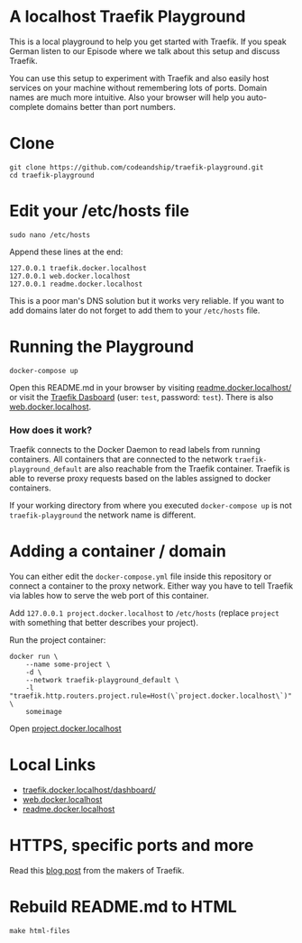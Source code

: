 A localhost Traefik Playground
===

This is a local playground to help you get started with Traefik. If you speak German listen to our Episode where we talk about this setup and discuss Traefik.

You can use this setup to experiment with Traefik and also easily host services on your machine without remembering lots of ports. Domain names are much more intuitive. Also your browser will help you auto-complete domains better than port numbers. 

# Clone

```
git clone https://github.com/codeandship/traefik-playground.git
cd traefik-playground
```

# Edit your /etc/hosts file

`sudo nano /etc/hosts`

Append these lines at the end:

```
127.0.0.1 traefik.docker.localhost
127.0.0.1 web.docker.localhost
127.0.0.1 readme.docker.localhost
```

This is a poor man's DNS solution but it works very reliable. If you want to add domains later do not forget to add them to your `/etc/hosts` file.

# Running the Playground

```
docker-compose up
```

Open this README.md in your browser by visiting [readme.docker.localhost/](http://readme.docker.localhost/) or visit the [Traefik Dasboard](http://traefik.docker.localhost/dashboard/) (user: `test`, password: `test`). There is also [web.docker.localhost](http://web.docker.localhost/).

### How does it work?

Traefik connects to the Docker Daemon to read labels from running containers. All containers that are connected to the network `traefik-playground_default` are also reachable from the Traefik container. Traefik is able to reverse proxy requests based on the lables assigned to docker containers. 

If your working directory from where you executed `docker-compose up` is not `traefik-playground` the network name is different. 

# Adding a container / domain

You can either edit the `docker-compose.yml` file inside this repository or connect a container to the proxy network. Either way you have to tell Traefik via lables how to serve the web port of this container.

Add `127.0.0.1 project.docker.localhost` to `/etc/hosts` (replace `project` with something that better describes your project).

Run the project container:

```
docker run \
    --name some-project \
    -d \
    --network traefik-playground_default \
    -l "traefik.http.routers.project.rule=Host(\`project.docker.localhost\`)" \
    someimage
```

Open [project.docker.localhost](http://project.docker.localhost)


# Local Links

- [traefik.docker.localhost/dashboard/](http://traefik.docker.localhost/dashboard/)
- [web.docker.localhost](http://web.docker.localhost/)
- [readme.docker.localhost](http://readme.docker.localhost/)

# HTTPS, specific ports and more

Read this [blog post](https://blog.containo.us/traefik-2-0-docker-101-fc2893944b9d) from the makers of Traefik.


# Rebuild README.md to HTML

```
make html-files
```